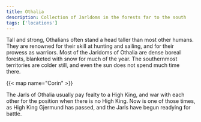 ```yaml
---
title: Othalia
description: Collection of Jarldoms in the forests far to the south
tags: ['locations']
---
```


Tall and strong, Othalians often stand a head taller than most other humans. They are renowned for their skill at hunting and sailing, and for their prowess as warriors. Most of the Jarldoms of Othalia are dense boreal forests, blanketed with snow for much of the year. The southernmost territories are colder still, and even the sun does not spend much time there.

{{< map name="Corin" >}}

The Jarls of Othalia usually pay fealty to a High King, and war with each other for the position when there is no High King. Now is one of those times, as High King Gjermund has passed, and the Jarls have begun readying for battle.

